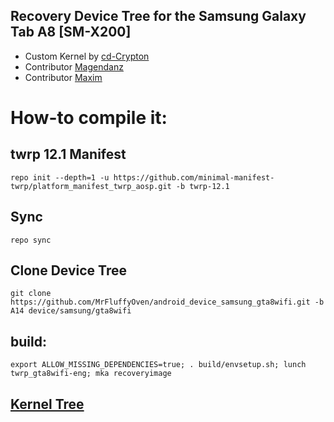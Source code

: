 ## Recovery Device Tree for the Samsung Galaxy Tab A8 [SM-X200]

- Custom Kernel by [cd-Crypton](https://github.com/cd-Crypton)
- Contributor [Magendanz](https://github.com/Magendanz)
- Contributor [Maxim](https://github.com/maxim-root)

# How-to compile it:

## twrp 12.1 Manifest
    repo init --depth=1 -u https://github.com/minimal-manifest-twrp/platform_manifest_twrp_aosp.git -b twrp-12.1
## Sync
    repo sync
## Clone Device Tree
    git clone https://github.com/MrFluffyOven/android_device_samsung_gta8wifi.git -b A14 device/samsung/gta8wifi
## build:
    export ALLOW_MISSING_DEPENDENCIES=true; . build/envsetup.sh; lunch twrp_gta8wifi-eng; mka recoveryimage
## [Kernel Tree](https://github.com/cd-Crypton/android_kernel_samsung_t618)
